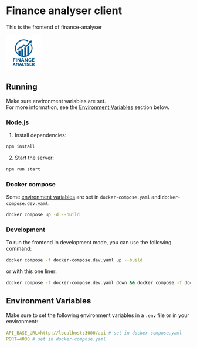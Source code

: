 # Finance analyser client
This is the frontend of finance-analyser

![Logo](./src/icons/logo_96x96.png)

## Running

Make sure environment variables are set.  
For more information, see the [Environment Variables](#environment-variables) section below.

### Node.js

1. Install dependencies:

```bash
npm install
```

2. Start the server:
```bash
npm run start
```

### Docker compose
Some [environment variables](#environment-variables) are set in `docker-compose.yaml` and `docker-compose.dev.yaml`.

```bash
docker compose up -d --build
```

### Development
To run the frontend in development mode, you can use the following command:

```bash
docker compose -f docker-compose.dev.yaml up --build
```
or with this one liner:
```bash
docker compose -f docker-compose.dev.yaml down && docker compose -f docker-compose.dev.yaml up -d --build && docker compose -f docker-compose.dev.yaml logs -f --no-log-prefix
```

## Environment Variables

Make sure to set the following environment variables in a `.env` file or in your environment:
```yaml
API_BASE_URL=http://localhost:3000/api # set in docker-compose.yaml
PORT=4000 # set in docker-compose.yaml
```
